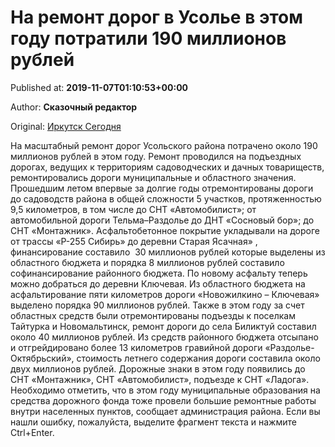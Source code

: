 
# На ремонт дорог в Усолье в этом году потратили 190 миллионов рублей

Published at: **2019-11-07T01:10:53+00:00**

Author: **Сказочный редактор**

Original: [Иркутск Сегодня](https://irk.today/2019/11/07/na-remont-dorog-potracheno-okolo-190-millionov-rublej-v-usole/)

На масштабный ремонт дорог Усольского района потрачено около 190 миллионов рублей в этом году. Ремонт проводился на подъездных дорогах, ведущих к территориям садоводческих и дачных товариществ, ремонтировались дороги муниципальные и областного значения.
Прошедшим летом впервые за долгие годы отремонтированы дороги до садоводств района в общей сложности 5 участков, протяженностью 9,5 километров, в том числе до СНТ «Автомобилист»; от автомобильной дороги Тельма–Раздолье до ДНТ «Сосновый бор»; до СНТ «Монтажник».
Асфальтобетонное покрытие укладывали на дороге от трассы «Р-255 Сибирь» до деревни Старая Ясачная» , финансирование составило  30 миллионов рублей которые выделены из областного бюджета и порядка 8 миллионов рублей составило софинансирование районного бюджета.
По новому асфальту теперь можно добраться до деревни Ключевая. Из областного бюджета на асфальтирование пяти километров дороги «Новожилкино – Ключевая» выделено порядка 90 миллионов рублей.
Также в этом году за счет областных средств были отремонтированы подъезды к поселкам Тайтурка и Новомальтинск, ремонт дороги до села Биликтуй составил около 40 миллионов рублей.
Из средств районного бюджета отсыпано и отгрейдировано более 13 километров гравийной дороги «Раздолье-Октябрьский», стоимость летнего содержания дороги составила около двух миллионов рублей.
Дорожные знаки в этом году появились до СНТ «Монтажник», СНТ «Автомобилист», подъезде к СНТ «Ладога».
Необходимо отметить, что в этом году муниципальные образования на средства дорожного фонда тоже провели большие ремонтные работы внутри населенных пунктов, сообщает администрация района.
Если вы нашли ошибку, пожалуйста, выделите фрагмент текста и нажмите Ctrl+Enter.

